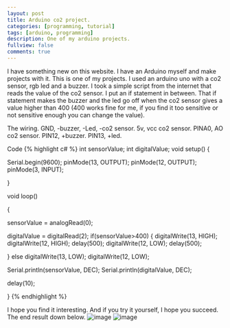 ```yaml
---
layout: post
title: Arduino co2 project.
categories: [programming, tutorial]
tags: [arduino, programming]
description: One of my arduino projects.
fullview: false
comments: true
---
```


I have something new on this website.
I have an Arduino myself and make projects with it. This is one of my projects.
I used an arduino uno with a co2 sensor, rgb led and a buzzer. 
I took a simple script from the internet that reads the value of the co2 sensor. I put an if statement in between. 
That if statement makes the buzzer and the led go off when the co2 sensor gives a value higher than 400 (400 works fine for me, if you find it too sensitive or not sensitive enough you can change the value). 

The wiring.
GND, -buzzer, -Led, -co2 sensor. 5v, vcc co2 sensor. PINA0, AO co2 sensor. PIN12, +buzzer. PIN13, +led.

Code
{% highlight c# %}
int sensorValue;
int digitalValue;
void setup()
{

Serial.begin(9600); 
pinMode(13, OUTPUT);
pinMode(12, OUTPUT);
pinMode(3, INPUT);

}


void loop()

{

sensorValue = analogRead(0); 

digitalValue = digitalRead(2); 
if(sensorValue>400)
{
digitalWrite(13, HIGH);
digitalWrite(12, HIGH);
delay(500);
digitalWrite(12, LOW);
delay(500);


}
else
digitalWrite(13, LOW);
digitalWrite(12, LOW);


Serial.println(sensorValue, DEC); 
Serial.println(digitalValue, DEC);

delay(10); 

}
{% endhighlight %}

I hope you find it interesting. And if you try it yourself, I hope you succeed.
The end result down below. 
![image](https://user-images.githubusercontent.com/82642042/168333785-caccb694-d729-418c-b6be-f788ad0b43fb.png)
![image](https://user-images.githubusercontent.com/82642042/168333860-539c851b-289b-4b91-a036-1e9bedc28395.png)
